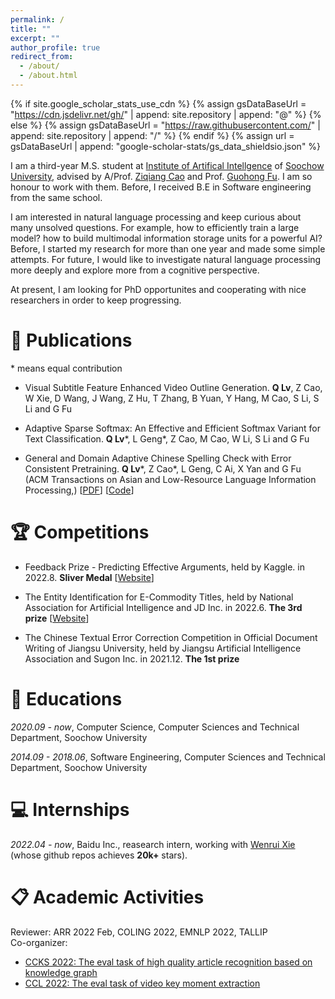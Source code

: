 ```yaml
---
permalink: /
title: ""
excerpt: ""
author_profile: true
redirect_from: 
  - /about/
  - /about.html
---
```


{% if site.google_scholar_stats_use_cdn %}
{% assign gsDataBaseUrl = "https://cdn.jsdelivr.net/gh/" | append: site.repository | append: "@" %}
{% else %}
{% assign gsDataBaseUrl = "https://raw.githubusercontent.com/" | append: site.repository | append: "/" %}
{% endif %}
{% assign url = gsDataBaseUrl | append: "google-scholar-stats/gs_data_shieldsio.json" %}

<span class='anchor' id='about-me'></span>

I am a third-year M.S. student at [Institute of Artifical Intellgence](http://iai.suda.edu.cn/) of [Soochow University](https://www.suda.edu.cn/), advised by A/Prof. [Ziqiang Cao](https://scholar.google.com/citations?user=06ITfcEAAAAJ) and Prof. [Guohong Fu](https://www.semanticscholar.org/author/G.-Fu/2059275). I am so honour to work with them. Before, I received B.E in Software engineering from the same school.

I am interested in natural language processing and keep curious about many unsolved questions. For example, how to efficiently train a large model? how to build multimodal information storage units for a powerful AI? Before, I started my research for more than one year and made some simple attempts. For future, I would like to investigate natural language processing more deeply and explore more from a cognitive perspective. 

At present, I am looking for PhD opportunites and cooperating with nice researchers in order to keep progressing.

# 📝 Publications 
\* means equal contribution

- Visual Subtitle Feature Enhanced Video Outline Generation.
**Q Lv**, Z Cao, W Xie, D Wang, J Wang, Z Hu, T Zhang, B Yuan, Y Hang, M Cao, S Li, S Li and G Fu

- Adaptive Sparse Softmax: An Effective and Efficient Softmax Variant for Text Classification.
**Q Lv**\*, L Geng\*, Z Cao, M Cao, W Li, S Li and G Fu

- General and Domain Adaptive Chinese Spelling Check with Error Consistent Pretraining.
**Q Lv**\*, Z Cao\*, L Geng, C Ai, X Yan and G Fu (ACM Transactions on Asian and Low-Resource Language Information Processing,) \[[PDF](https://arxiv.org/abs/2203.10929)\] \[[Code](https://github.com/Aopolin-Lv/ECSpell)\]


# 🏆 Competitions
- Feedback Prize - Predicting Effective Arguments, held by Kaggle. in 2022.8. **Sliver Medal** \[[Website](https://www.kaggle.com/competitions/feedback-prize-effectiveness/overview)\]

- The Entity Identification for E-Commodity Titles, held by National Association for Artificial Intelligence and JD Inc. in 2022.6. **The 3rd prize** \[[Website](https://www.heywhale.com/home/competition/620b34ed28270b0017b823ad/content)\]

- The Chinese Textual Error Correction Competition in Official Document Writing of Jiangsu University, held by Jiangsu Artificial Intelligence Association and Sugon Inc. in 2021.12. **The 1st prize**

# 📖 Educations
*2020.09 - now*, Computer Science, Computer Sciences and Technical Department, Soochow University

*2014.09 - 2018.06*, Software Engineering, Computer Sciences and Technical Department, Soochow University

# 💻 Internships
*2022.04 - now*, Baidu Inc., reasearch intern, working with [Wenrui Xie](https://github.com/datawhalechina/pumpkin-book) (whose github repos achieves **20k+** stars).

# 📋 Academic Activities
Reviewer: ARR 2022 Feb, COLING 2022, EMNLP 2022, TALLIP  
Co-organizer: 
  - [CCKS 2022: The eval task of high quality article recognition based on knowledge graph](https://aistudio.baidu.com/aistudio/competition/detail/255/0/submit-result)
  - [CCL 2022: The eval task of video key moment extraction](https://aistudio.baidu.com/aistudio/competition/detail/304/0/introduction)